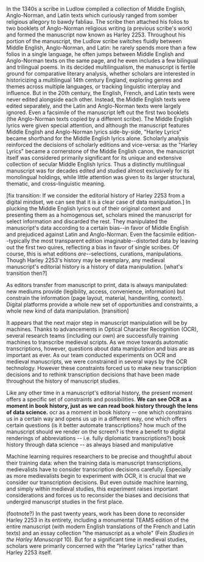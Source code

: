 In the 1340s a scribe in Ludlow compiled a collection of Middle English, Anglo-Norman, and Latin texts which curiously ranged from somber religious allegory to bawdy fabliau. The scribe then attached his folios to two booklets of Anglo-Norman religious writing (a previous scribe's work) and formed the manuscript now known as Harley 2253. Throughout his portion of the manuscript, the Ludlow scribe switches fluidly between Middle English, Anglo-Norman, and Latin: he rarely spends more than a few folios in a single language, he often jumps between Middle English and Anglo-Norman texts on the same page, and he even includes a few bilingual and trilingual poems. In its decided multilingualism, the manuscript is fertile ground for comparative literary analysis, whether scholars are interested in historicizing a multilingual 14th century England, exploring genres and themes across multiple languages, or tracking linguistic interplay and influence. But in the 20th century, the English, French, and Latin texts were never edited alongside each other. Instead, the Middle English texts were edited separately, and the Latin and Anglo-Norman texts were largely ignored. Even a facsimile of the manuscript left out the first two booklets (the Anglo-Norman texts copied by a different scribe). The Middle English lyrics were given special attention, and although the manuscript features Middle English and Anglo-Norman lyrics side-by-side, "Harley Lyrics" became shorthand for the Middle English lyrics alone. Scholarly analysis reinforced the decisions of scholarly editions and vice-versa: as the "Harley Lyrics" became a cornerstone of the Middle English canon, the manuscript itself was considered primarily significant for its unique and extensive collection of secular Middle English lyrics. Thus a distinctly multilingual manuscript was for decades edited and studied almost exclusively for its monolingual holdings, while little attention was given to its larger structural, thematic, and cross-linguistic meaning.

\[fix transition: If we consider the editorial history of Harley 2253 from a digital mindset, we can see that it is a clear case of data manipulation.\] In plucking the Middle English lyrics out of their original context and presenting them as a homogenous set, scholars mined the manuscript for select information and discarded the rest. They manipulated the manuscript's data according to a certain bias--in favor of Middle English and prejudiced against Latin and Anglo-Norman. Even the facsimile edition--typically the most transparent edition imaginable--distorted data by leaving out the first two quires, reflecting a bias in favor of single scribes. Of course, this is what editions *are*--selections, curations, manipulations. Though Harley 2253's history may be exemplary, any medieval manuscript's editorial history is a history of data manipulation. \[what's transition then?\]

As editors transfer from manuscript to print, data is always manipulated: new mediums provide (legibility, access, convenience, information) but constrain the information (page layout, material, handwriting, context). Digital platforms provide a whole new set of opportunities and constraints, a whole new kind of data manipulation. \[transition\]

It appears that the next major step in manuscript manipulation will be by machines. Thanks to advancements in Optical Character Recognition (OCR), several research teams (including our own) are successfully training machines to transcribe medieval scripts. As we move towards automatic transcriptions, however, questions about data manipulation and bias are as important as ever. As our team conducted experiments on OCR and medieval manuscripts, we were constrained in several ways by the OCR technology. However these constraints forced us to make new transcription decisions and to rethink transcription decisions that have been made throughout the history of manuscript studies.

Like any other time in a manuscript's editorial history, the present moment offers a specific set of constraints and possibilities. **We can see OCR as a moment in book history, just as we can read book history through the lens of data science.**
ocr as a moment in book history -- one which constrains us in a certain way and opens us up in a different way, one which offers certain questions (is it better automate transcriptions? how much of the manuscript should we render on the screen? is there a benefit to digital renderings of abbreviations -- i.e. fully diplomatic transcriptions?)
book history through data science -- as always biased and manipulative 

Machine learning requires researchers to be precise and thoughtful about their training data: when the training data is manuscript transcriptions, medievalists have to consider transcription decisions carefully. Especially as more medievalists begin to experiment with OCR, it is crucial that we consider our transcription decisions. But even outside machine learning, and simply within medieval studies, this experiment raises important considerations and forces us to reconsider the biases and decisions that undergird manuscript studies in the first place.

(footnote?) In the past twenty years, work has been done to reconsider Harley 2253 in its entirety, including a monumental TEAMS edition of the entire manuscript (with modern English translations of the French and Latin texts) and an essay collection "the manuscript as a whole" (Fein *Studies in the Harley Manuscript* 10). But for a significant time in medieval studies, scholars were primarily concerned with the "Harley Lyrics" rather than Harley 2253 itself.
